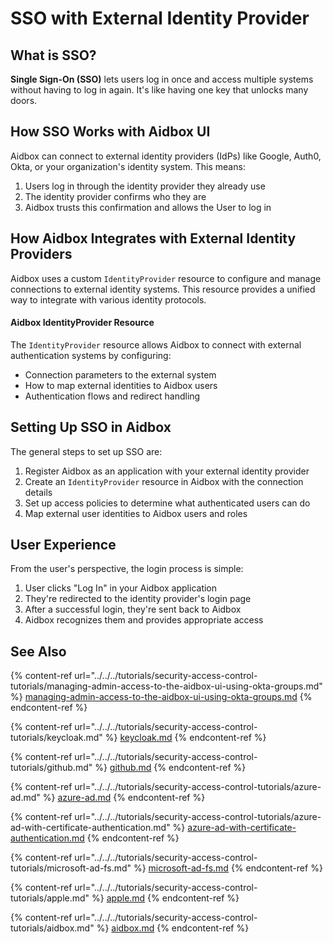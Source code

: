 # SSO with External Identity Provider

## What is SSO?

**Single Sign-On (SSO)** lets users log in once and access multiple systems without having to log in again. It's like having one key that unlocks many doors.

## How SSO Works with Aidbox UI&#x20;

Aidbox can connect to external identity providers (IdPs) like Google, Auth0, Okta, or your organization's identity system. This means:

1. Users log in through the identity provider they already use
2. The identity provider confirms who they are
3. Aidbox trusts this confirmation and allows the User to log in

## How Aidbox Integrates with External Identity Providers

Aidbox uses a custom `IdentityProvider` resource to configure and manage connections to external identity systems. This resource provides a unified way to integrate with various identity protocols.

#### Aidbox IdentityProvider Resource

The `IdentityProvider` resource allows Aidbox to connect with external authentication systems by configuring:

* Connection parameters to the external system
* How to map external identities to Aidbox users
* Authentication flows and redirect handling

## Setting Up SSO in Aidbox

The general steps to set up SSO are:

1. Register Aidbox as an application with your external identity provider
2. Create an `IdentityProvider` resource in Aidbox with the connection details
3. Set up access policies to determine what authenticated users can do
4. Map external user identities to Aidbox users and roles

## User Experience

From the user's perspective, the login process is simple:

1. User clicks "Log In" in your Aidbox application
2. They're redirected to the identity provider's login page
3. After a successful login, they're sent back to Aidbox
4. Aidbox recognizes them and provides appropriate access



## See Also

{% content-ref url="../../../tutorials/security-access-control-tutorials/managing-admin-access-to-the-aidbox-ui-using-okta-groups.md" %}
[managing-admin-access-to-the-aidbox-ui-using-okta-groups.md](../../../tutorials/security-access-control-tutorials/managing-admin-access-to-the-aidbox-ui-using-okta-groups.md)
{% endcontent-ref %}

{% content-ref url="../../../tutorials/security-access-control-tutorials/keycloak.md" %}
[keycloak.md](../../../tutorials/security-access-control-tutorials/keycloak.md)
{% endcontent-ref %}

{% content-ref url="../../../tutorials/security-access-control-tutorials/github.md" %}
[github.md](../../../tutorials/security-access-control-tutorials/github.md)
{% endcontent-ref %}

{% content-ref url="../../../tutorials/security-access-control-tutorials/azure-ad.md" %}
[azure-ad.md](../../../tutorials/security-access-control-tutorials/azure-ad.md)
{% endcontent-ref %}

{% content-ref url="../../../tutorials/security-access-control-tutorials/azure-ad-with-certificate-authentication.md" %}
[azure-ad-with-certificate-authentication.md](../../../tutorials/security-access-control-tutorials/azure-ad-with-certificate-authentication.md)
{% endcontent-ref %}

{% content-ref url="../../../tutorials/security-access-control-tutorials/microsoft-ad-fs.md" %}
[microsoft-ad-fs.md](../../../tutorials/security-access-control-tutorials/microsoft-ad-fs.md)
{% endcontent-ref %}

{% content-ref url="../../../tutorials/security-access-control-tutorials/apple.md" %}
[apple.md](../../../tutorials/security-access-control-tutorials/apple.md)
{% endcontent-ref %}

{% content-ref url="../../../tutorials/security-access-control-tutorials/aidbox.md" %}
[aidbox.md](../../../tutorials/security-access-control-tutorials/aidbox.md)
{% endcontent-ref %}

